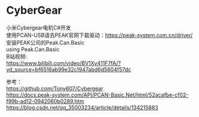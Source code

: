 # CyberGear
小米Cybergear电机C#开发  
使用PCAN-USB请去PEAK官网下载驱动：https://peak-system.com.cn/driver/  
安装PEAK公司的Peak.Can.Basic  
using Peak.Can.Basic  
B站视频:   
https://www.bilibili.com/video/BV1Xv411F7fA/?vd_source=bf6516ab99e32c1947abd6d5604f57dc   

参考：  
https://github.com/Tony607/Cybergear  
https://docs.peak-system.com/API/PCAN-Basic.Net/html/52acafbe-cf02-f99b-ad12-0942060b0289.htm  
https://blog.csdn.net/qq_35003234/article/details/134215883
